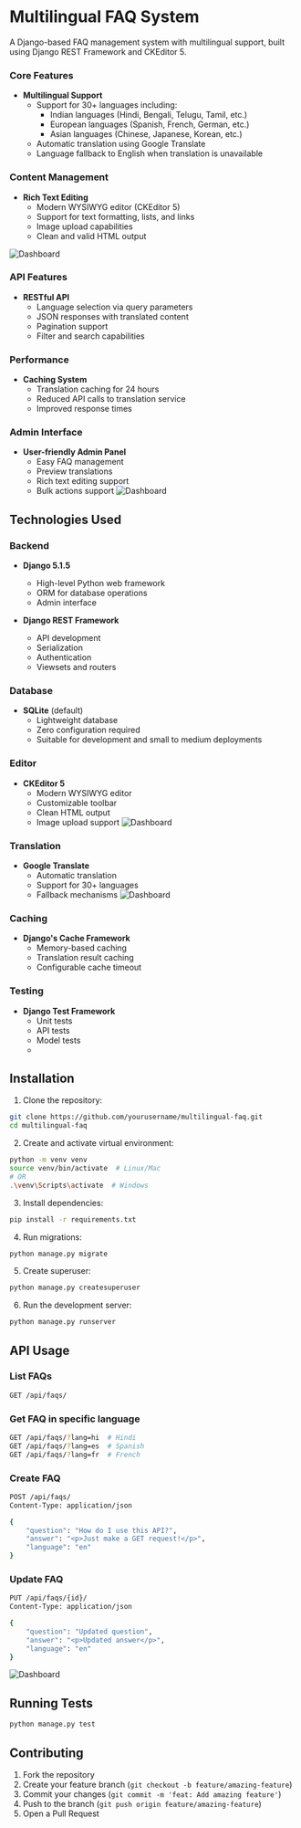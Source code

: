 # Multilingual FAQ System

A Django-based FAQ management system with multilingual support, built using Django REST Framework and CKEditor 5.

### Core Features
- **Multilingual Support**
  - Support for 30+ languages including:
    - Indian languages (Hindi, Bengali, Telugu, Tamil, etc.)
    - European languages (Spanish, French, German, etc.)
    - Asian languages (Chinese, Japanese, Korean, etc.)
  - Automatic translation using Google Translate
  - Language fallback to English when translation is unavailable

### Content Management
- **Rich Text Editing**
  - Modern WYSIWYG editor (CKEditor 5)
  - Support for text formatting, lists, and links
  - Image upload capabilities
  - Clean and valid HTML output

![Dashboard](overview/login_page.jpeg)

### API Features
- **RESTful API**
  - Language selection via query parameters
  - JSON responses with translated content
  - Pagination support
  - Filter and search capabilities

### Performance
- **Caching System**
  - Translation caching for 24 hours
  - Reduced API calls to translation service
  - Improved response times

### Admin Interface
- **User-friendly Admin Panel**
  - Easy FAQ management
  - Preview translations
  - Rich text editing support
  - Bulk actions support
![Dashboard](overview/faq.jpeg)

## Technologies Used

### Backend
- **Django 5.1.5**
  - High-level Python web framework
  - ORM for database operations
  - Admin interface

- **Django REST Framework**
  - API development
  - Serialization
  - Authentication
  - Viewsets and routers

### Database
- **SQLite** (default)
  - Lightweight database
  - Zero configuration required
  - Suitable for development and small to medium deployments

### Editor
- **CKEditor 5**
  - Modern WYSIWYG editor
  - Customizable toolbar
  - Clean HTML output
  - Image upload support
![Dashboard](overview/user.jpeg)
### Translation
- **Google Translate**
  - Automatic translation
  - Support for 30+ languages
  - Fallback mechanisms
![Dashboard](overview/faq2.jpeg)

### Caching
- **Django's Cache Framework**
  - Memory-based caching
  - Translation result caching
  - Configurable cache timeout

### Testing
- **Django Test Framework**
  - Unit tests
  - API tests
  - Model tests
  - 
## Installation

1. Clone the repository:
```bash
git clone https://github.com/yourusername/multilingual-faq.git
cd multilingual-faq
```

2. Create and activate virtual environment:
```bash
python -m venv venv
source venv/bin/activate  # Linux/Mac
# OR
.\venv\Scripts\activate  # Windows
```

3. Install dependencies:
```bash
pip install -r requirements.txt
```

4. Run migrations:
```bash
python manage.py migrate
```

5. Create superuser:
```bash
python manage.py createsuperuser
```

6. Run the development server:
```bash
python manage.py runserver
```

## API Usage

### List FAQs
```bash
GET /api/faqs/
```

### Get FAQ in specific language
```bash
GET /api/faqs/?lang=hi  # Hindi
GET /api/faqs/?lang=es  # Spanish
GET /api/faqs/?lang=fr  # French
```

### Create FAQ
```bash
POST /api/faqs/
Content-Type: application/json

{
    "question": "How do I use this API?",
    "answer": "<p>Just make a GET request!</p>",
    "language": "en"
}
```

### Update FAQ
```bash
PUT /api/faqs/{id}/
Content-Type: application/json

{
    "question": "Updated question",
    "answer": "<p>Updated answer</p>",
    "language": "en"
}
```
![Dashboard](overview/translate.jpeg)

## Running Tests

```bash
python manage.py test
```

## Contributing

1. Fork the repository
2. Create your feature branch (`git checkout -b feature/amazing-feature`)
3. Commit your changes (`git commit -m 'feat: Add amazing feature'`)
4. Push to the branch (`git push origin feature/amazing-feature`)
5. Open a Pull Request
